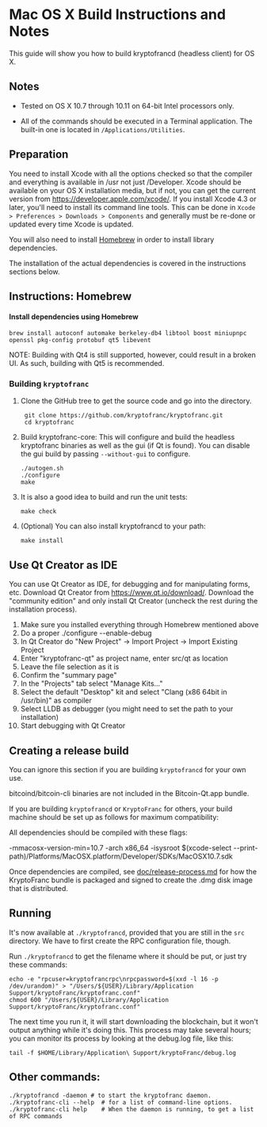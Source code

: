 Mac OS X Build Instructions and Notes
====================================
This guide will show you how to build kryptofrancd (headless client) for OS X.

Notes
-----

* Tested on OS X 10.7 through 10.11 on 64-bit Intel processors only.

* All of the commands should be executed in a Terminal application. The
built-in one is located in `/Applications/Utilities`.

Preparation
-----------

You need to install Xcode with all the options checked so that the compiler
and everything is available in /usr not just /Developer. Xcode should be
available on your OS X installation media, but if not, you can get the
current version from https://developer.apple.com/xcode/. If you install
Xcode 4.3 or later, you'll need to install its command line tools. This can
be done in `Xcode > Preferences > Downloads > Components` and generally must
be re-done or updated every time Xcode is updated.

You will also need to install [Homebrew](http://brew.sh) in order to install library
dependencies.

The installation of the actual dependencies is covered in the instructions
sections below.

Instructions: Homebrew
----------------------

#### Install dependencies using Homebrew

    brew install autoconf automake berkeley-db4 libtool boost miniupnpc openssl pkg-config protobuf qt5 libevent

NOTE: Building with Qt4 is still supported, however, could result in a broken UI. As such, building with Qt5 is recommended.

### Building `kryptofranc`

1. Clone the GitHub tree to get the source code and go into the directory.

        git clone https://github.com/kryptofranc/kryptofranc.git
        cd kryptofranc

2.  Build kryptofranc-core:
    This will configure and build the headless kryptofranc binaries as well as the gui (if Qt is found).
    You can disable the gui build by passing `--without-gui` to configure.

        ./autogen.sh
        ./configure
        make

3.  It is also a good idea to build and run the unit tests:

        make check

4.  (Optional) You can also install kryptofrancd to your path:

        make install

Use Qt Creator as IDE
------------------------
You can use Qt Creator as IDE, for debugging and for manipulating forms, etc.
Download Qt Creator from https://www.qt.io/download/. Download the "community edition" and only install Qt Creator (uncheck the rest during the installation process).

1. Make sure you installed everything through Homebrew mentioned above
2. Do a proper ./configure --enable-debug
3. In Qt Creator do "New Project" -> Import Project -> Import Existing Project
4. Enter "kryptofranc-qt" as project name, enter src/qt as location
5. Leave the file selection as it is
6. Confirm the "summary page"
7. In the "Projects" tab select "Manage Kits..."
8. Select the default "Desktop" kit and select "Clang (x86 64bit in /usr/bin)" as compiler
9. Select LLDB as debugger (you might need to set the path to your installation)
10. Start debugging with Qt Creator

Creating a release build
------------------------
You can ignore this section if you are building `kryptofrancd` for your own use.

bitcoind/bitcoin-cli binaries are not included in the Bitcoin-Qt.app bundle.

If you are building `kryptofrancd` or `KryptoFranc` for others, your build machine should be set up
as follows for maximum compatibility:

All dependencies should be compiled with these flags:

 -mmacosx-version-min=10.7
 -arch x86_64
 -isysroot $(xcode-select --print-path)/Platforms/MacOSX.platform/Developer/SDKs/MacOSX10.7.sdk

Once dependencies are compiled, see [doc/release-process.md](release-process.md) for how the KryptoFranc
bundle is packaged and signed to create the .dmg disk image that is distributed.

Running
-------

It's now available at `./kryptofrancd`, provided that you are still in the `src`
directory. We have to first create the RPC configuration file, though.

Run `./kryptofrancd` to get the filename where it should be put, or just try these
commands:

    echo -e "rpcuser=kryptofrancrpc\nrpcpassword=$(xxd -l 16 -p /dev/urandom)" > "/Users/${USER}/Library/Application Support/kryptoFranc/kryptofranc.conf"
    chmod 600 "/Users/${USER}/Library/Application Support/kryptoFranc/kryptofranc.conf"

The next time you run it, it will start downloading the blockchain, but it won't
output anything while it's doing this. This process may take several hours;
you can monitor its process by looking at the debug.log file, like this:

    tail -f $HOME/Library/Application\ Support/kryptoFranc/debug.log

Other commands:
-------

    ./kryptofrancd -daemon # to start the kryptofranc daemon.
    ./kryptofranc-cli --help  # for a list of command-line options.
    ./kryptofranc-cli help    # When the daemon is running, to get a list of RPC commands
